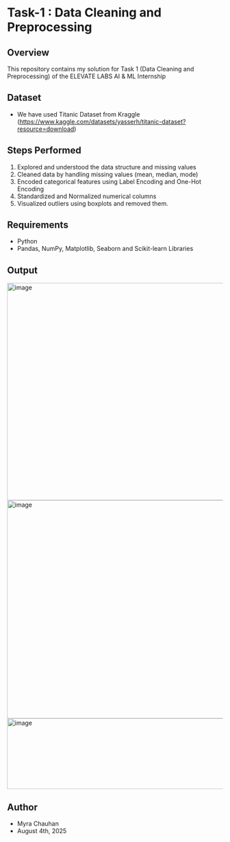 # Task-1 : Data Cleaning and Preprocessing

## Overview
This repository contains my solution for Task 1 (Data Cleaning and Preprocessing) of the ELEVATE LABS AI & ML Internship

## Dataset
- We have used Titanic Dataset from Kraggle (https://www.kaggle.com/datasets/yasserh/titanic-dataset?resource=download)

## Steps Performed
1. Explored and understood the data structure and missing values
2. Cleaned data by handling missing values (mean, median, mode)
3. Encoded categorical features using Label Encoding and One-Hot Encoding
4. Standardized and Normalized numerical columns
5. Visualized outliers using boxplots and removed them.

## Requirements
- Python
- Pandas, NumPy, Matplotlib, Seaborn and Scikit-learn Libraries

## Output
<img width="1094" height="507" alt="image" src="https://github.com/user-attachments/assets/3c722106-8372-4160-bc4b-8203dafe53db" />
<img width="649" height="509" alt="image" src="https://github.com/user-attachments/assets/8f3259eb-34db-4a75-8dfc-320713abe5fe" />
<img width="651" height="165" alt="image" src="https://github.com/user-attachments/assets/dc532f3f-b90f-4c5a-91c7-dc4074a94a99" />

## Author
- Myra Chauhan
- August 4th, 2025
